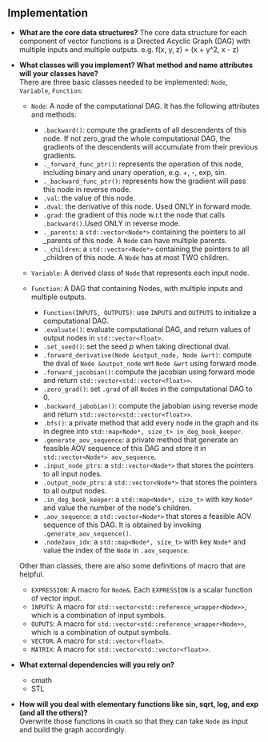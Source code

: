 ## Implementation

- **What are the core data structures?**
    The core data structure for each component of vector functions is a Directed Acyclic Graph (DAG) with multiple inputs and multiple outputs.
    e.g. f(x, y, z) = (x + y^2, x - z)
  
- **What classes will you implement? What method and name attributes will your classes have?**  
    There are three basic classes needed to be implemented: `Node`, `Variable`, `Function`:
    - `Node`: A node of the computational DAG. It has the following attributes and methods:
        - `.backward()`: compute the gradients of all descendents of this node. If not zero_grad the whole computational DAG, the gradients of the descendents 
        will accumulate from their previous gradients. 
        - `._forward_func_ptr()`: represents the operation of this node, including binary and unary operation, e.g. +, -, exp, sin.
        - `._backward_func_ptr()`: represents how the gradient will pass this node in reverse mode.
        - `.val`: the value of this node.
        - `.dval`: the derivative of this node. Used ONLY in forward mode.
        - `.grad`: the gradient of this node w.r.t the node that calls `.backward()`.Used ONLY in reverse mode.
        - `._parents`: a `std::vector<Node*>` containing the pointers to all _parents of this node. A `Node` can have multiple parents.
        - `._children`: a `std::vector<Node*>` containing the pointers to all _children of this node. A `Node` has at most TWO children.
    
    - `Variable`: A derived class of `Node` that represents each input node.
    
    - `Function`: A DAG that containing Nodes, with multiple inputs and multiple outputs.
        - `Function(INPUTS, OUTPUTS)`: use `INPUTS` and `OUTPUTS` to initialize a computational DAG.
        - `.evaluate()`: evaluate computational DAG, and return values of output nodes in `std::vector<float>`.
        - `.set_seed()`: set the seed *p* when taking directional dval.
        - `.forward_derivative(Node &output_node, Node &wrt)`: compute the dval of `Node &output_node` wrt `Node &wrt` using forward mode.
        - `.forward_jacobian()`: compute the jacobian using forward mode and return `std::vector<std::vector<float>>`.
        - `.zero_grad()`: set `.grad` of all `Node`s in the computational DAG to 0.
        - `.backward_jabobian()`: compute the jabobian using reverse mode and return `std::vector<std::vector<float>>`.
        - `.bfs()`: a private method that add every node in the graph and its in degree into `std::map<Node*, size_t> in_deg_book_keeper`.
        - `.generate_aov_sequence`: a private method that generate an feasible AOV sequence of this DAG and store it in `std::vector<Node*> aov_sequence`.
        - `.input_node_ptrs`: a `std::vector<Node*>` that stores the pointers to all input nodes.
        - `.output_node_ptrs`: a `std::vector<Node*>` that stores the pointers to all output nodes.
        - `.in_deg_book_keeper`: a `std::map<Node*, size_t>` with key `Node*` and value the number of the node's children.
        - `.aov_sequence`: a `std::vector<Node*>` that stores a feasible AOV sequence of this DAG. It is obtained by invoking `.generate_aov_sequence()`.
        - `.node2aov_idx`: a `std::map<Node*, size_t>` with key `Node*` and value the index of the `Node` in `.aov_sequence`.
  
    Other than classes, there are also some definitions of macro that are helpful.
    - `EXPRESSION`: A macro for `Node&`. Each `EXPRESSION` is a scalar function of vector input.
    - `INPUTS`: A macro for `std::vector<std::reference_wrapper<Node>>`, which is a combination of input symbols.
    - `OUPUTS`: A macro for `std::vector<std::reference_wrapper<Node>>`, which is a combination of output symbols.
    - `VECTOR`: A macro for `std::vector<float>`.
    - `MATRIX`: A macro for `std::vector<std::vector<float>>`.

- **What external dependencies will you rely on?**
    - cmath
    - STL
    
- **How will you deal with elementary functions like sin, sqrt, log, and exp (and all the others)?**  
    Overwrite those functions in `cmath` so that they can take `Node` as input and build the graph accordingly.
